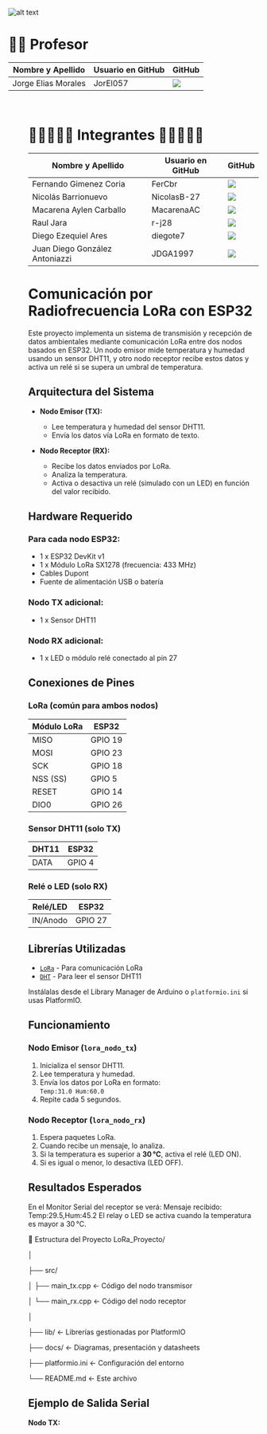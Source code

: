 ![alt text](<../E - Assets/ISPC.jpg>)
        
<h1> 👨‍🏫 Profesor </h1>
        <table align="center">
          <thead>
            <tr>
              <th>Nombre y Apellido</th>
              <th>Usuario en GitHub</th>
              <th>GitHub</th>
            </tr>
          </thead>
          <tbody>
           <tr>
              <td> Jorge Elias Morales </td>
              <td> JorEl057 </td>
              <td>
                <a href="https://github.com/JorEl057">
                  <img src="https://img.shields.io/badge/github-%23121011.svg?&style=for-the-badge&logo=github&logoColor=white"/>
                </a>
              </td>
            </tr>
        </table>
  </dd>
  <dd>
<dl>

<br>

<h1> 👩‍💻👨🏼‍💻 Integrantes 👩‍💻👨🏼‍💻 </h1>
        <table align="center">
          <thead>
            <tr>
              <th>Nombre y Apellido</th>
              <th>Usuario en GitHub</th>
              <th>GitHub</th>
            </tr>
          </thead>
          <tbody>
            <tr>
              <td> Fernando Gimenez Coria </td>
              <td> FerCbr </td>
              <td>
                <a href="https://github.com/FerCbr">
                  <img src="https://img.shields.io/badge/github-%23121011.svg?&style=for-the-badge&logo=github&logoColor=white"/>
                </a>
              </td>
            </tr>
            <tr>
            <tr>
              <td> Nicolás Barrionuevo </td>
              <td> NicolasB-27 </td>
              <td>
                <a href="https://github.com/NicolasB-27">
                  <img src="https://img.shields.io/badge/github-%23121011.svg?&style=for-the-badge&logo=github&logoColor=white"/>
                </a>
              </td>
            </tr>
            <tr>
              <td> Macarena Aylen Carballo </td>
              <td> MacarenaAC </td>
              <td>
                <a href="https://github.com/MacarenaAC">
                  <img src="https://img.shields.io/badge/github-%23121011.svg?&style=for-the-badge&logo=github&logoColor=white"/>
                </a>
              </td>
            </tr>
           <tr>
              <td> Raul Jara </td>
              <td> r-j28 </td>
              <td>
                <a href="https://github.com/r-j28">
                  <img src="https://img.shields.io/badge/github-%23121011.svg?&style=for-the-badge&logo=github&logoColor=white"/>
                </a>
              </td>
            </tr>
           <tr>
              <td> Diego Ezequiel Ares </td>
              <td>  diegote7 </td>
              <td>
                <a href="https://github.com/diegote7">
                  <img src="https://img.shields.io/badge/github-%23121011.svg?&style=for-the-badge&logo=github&logoColor=white"/>
                </a>
              </td>
            </tr>
           <tr>
              <td> Juan Diego González Antoniazzi </td>
              <td> JDGA1997 </td>
              <td>
                <a href="https://github.com/JDGA1997">
                  <img src="https://img.shields.io/badge/github-%23121011.svg?&style=for-the-badge&logo=github&logoColor=white"/>
                </a>
              </td>
            </tr>
        </table>
  </dd>
  <dd>
<dl>

# Comunicación por Radiofrecuencia LoRa con ESP32

Este proyecto implementa un sistema de transmisión y recepción de datos ambientales mediante comunicación LoRa entre dos nodos basados en ESP32. Un nodo emisor mide temperatura y humedad usando un sensor DHT11, y otro nodo receptor recibe estos datos y activa un relé si se supera un umbral de temperatura.

## Arquitectura del Sistema

- **Nodo Emisor (TX):**
  - Lee temperatura y humedad del sensor DHT11.
  - Envía los datos vía LoRa en formato de texto.
  
- **Nodo Receptor (RX):**
  - Recibe los datos enviados por LoRa.
  - Analiza la temperatura.
  - Activa o desactiva un relé (simulado con un LED) en función del valor recibido.

## Hardware Requerido

### Para cada nodo ESP32:
- 1 x ESP32 DevKit v1
- 1 x Módulo LoRa SX1278 (frecuencia: 433 MHz)
- Cables Dupont
- Fuente de alimentación USB o batería

### Nodo TX adicional:
- 1 x Sensor DHT11

### Nodo RX adicional:
- 1 x LED o módulo relé conectado al pin 27

## Conexiones de Pines

### LoRa (común para ambos nodos)
| Módulo LoRa | ESP32 |
|-------------|-------|
| MISO        | GPIO 19 |
| MOSI        | GPIO 23 |
| SCK         | GPIO 18 |
| NSS (SS)    | GPIO 5  |
| RESET       | GPIO 14 |
| DIO0        | GPIO 26 |

### Sensor DHT11 (solo TX)
| DHT11 | ESP32 |
|-------|-------|
| DATA  | GPIO 4 |

### Relé o LED (solo RX)
| Relé/LED | ESP32 |
|----------|-------|
| IN/Anodo | GPIO 27 |

## Librerías Utilizadas

- [`LoRa`](https://github.com/sandeepmistry/arduino-LoRa) - Para comunicación LoRa
- [`DHT`](https://github.com/adafruit/DHT-sensor-library) - Para leer el sensor DHT11

Instálalas desde el Library Manager de Arduino o `platformio.ini` si usas PlatformIO.

## Funcionamiento

### Nodo Emisor (`lora_nodo_tx`)
1. Inicializa el sensor DHT11.
2. Lee temperatura y humedad.
3. Envía los datos por LoRa en formato:  
   `Temp:31.0 Hum:60.0`
4. Repite cada 5 segundos.

### Nodo Receptor (`lora_nodo_rx`)
1. Espera paquetes LoRa.
2. Cuando recibe un mensaje, lo analiza.
3. Si la temperatura es superior a **30 °C**, activa el relé (LED ON).
4. Si es igual o menor, lo desactiva (LED OFF).

## Resultados Esperados
En el Monitor Serial del receptor se verá: 
Mensaje recibido: Temp:29.5,Hum:45.2 
El relay o LED se activa cuando la temperatura es mayor a 30 °C. 

📁 Estructura del Proyecto 
LoRa_Proyecto/ 

│ 

├── src/ 

│   ├── main_tx.cpp      ← Código del nodo transmisor 

│   └── main_rx.cpp      ← Código del nodo receptor 

│ 

├── lib/                 ← Librerías gestionadas por PlatformIO 

├── docs/                ← Diagramas, presentación y datasheets 

├── platformio.ini       ← Configuración del entorno 

└── README.md            ← Este archivo 


## Ejemplo de Salida Serial

**Nodo TX:**


